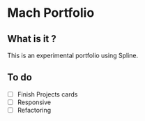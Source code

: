 # Mach Portfolio

## What is it ?
This is an experimental portfolio using Spline.

## To do
- [ ] Finish Projects cards
- [ ] Responsive
- [ ] Refactoring